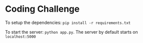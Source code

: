 # Coding Challenge

To setup the dependencies: `pip install -r requirements.txt`

To start the server: `python app.py`. The server by default starts on `localhost:5000`